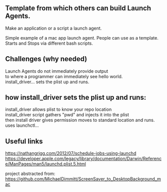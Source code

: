 ## Template from which others can build Launch Agents.
Make an application or a script a launch agent.

Simple example of a mac app launch agent. People can use as a template. Starts and Stops via different bash scripts. 
## Challenges (why needed)
Launch Agents do not immediately provide output<br>
to where a programmer can immediately see hello world.<br>
install_driver... sets the plist up and runs.

## how install_driver sets the plist up and runs:
install_driver allows plist to know your repo location<br>
install_driver script gathers "pwd" and injects it into the plist<br>
then install driver gives permission moves to standard location and runs.<br>
uses launchctl...

## Useful links 

https://nathangrigg.com/2012/07/schedule-jobs-using-launchd<br>
https://developer.apple.com/legacy/library/documentation/Darwin/Reference/ManPages/man5/launchd.plist.5.html

project abstracted from:<br>
https://github.com/MichaelDimmitt/ScreenSaver_to_DesktopBackground_mac
